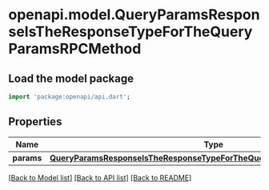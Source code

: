 # openapi.model.QueryParamsResponseIsTheResponseTypeForTheQueryParamsRPCMethod

## Load the model package
```dart
import 'package:openapi/api.dart';
```

## Properties
Name | Type | Description | Notes
------------ | ------------- | ------------- | -------------
**params** | [**QueryParamsResponseIsTheResponseTypeForTheQueryParamsRPCMethodParams**](QueryParamsResponseIsTheResponseTypeForTheQueryParamsRPCMethodParams.md) |  | [optional] 

[[Back to Model list]](../README.md#documentation-for-models) [[Back to API list]](../README.md#documentation-for-api-endpoints) [[Back to README]](../README.md)



